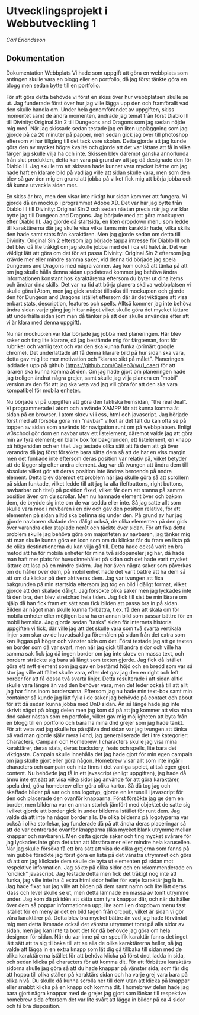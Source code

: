 # Utvecklingsprojekt i Webbutveckling 1
*Carl Erlandsson*

## Dokumentation
Dokumentation Webbplats
Vi hade som uppgift att göra en webbplats som antingen skulle vara en blogg eller en portfolio, då jag först tänkte göra en blogg men sedan bytte till en portfolio.

För att göra detta behövde vi först en skiss över hur webbplatsen skulle se ut. Jag funderade först över hur jag ville lägga upp den och framförallt vad den skulle handla om. Under hela genomförandet av uppgiften, skiss momentet samt de andra momenten, ändrade jag temat från först Diablo III till Divinity: Original Sin 2 till Dungeons and Dragons som jag sedan nöjde mig med. När jag skissade sedan testade jag en liten uppläggning som jag gjorde på ca 20 minuter på papper, men sedan gick jag över till photoshop eftersom vi har tillgång till det tack vare skolan. Detta gjorde att jag kunde göra den av mycket högre kvalité och gjorde att det var lättare att få in vilka färger jag skulle vilja ha och inte. Skissen blev däremot ganska annorlunda från slut produkten, detta kan vara på grund av att jag då designade den för Diablo III. Jag skulle tro att skissen hade kunnat vara mycket bättre om jag hade haft en klarare bild på vad jag ville att sidan skulle vara, men som den blev så gav den mig en grund att jobba på vilket fick mig att börja jobba och då kunna utveckla sidan mer.

En skiss är bra, men den visar inte riktigt hur sidan kommer att fungera. Vi gjorde då en mockup i programmet Adobe XD. Det var här jag bytte från Diablo III till Divinity: Original Sin 2 och sedan nästan precis när jag var klar bytte jag till Dungeon and Dragons. Jag började med att göra mockup:en efter Diablo III. Jag gjorde då startsida, en liten dropdown menu som ledde till karaktärerna där jag skulle visa vilka Items min karaktär hade, vilka skills den hade samt stats från karaktären. Men jag gjorde sedan om detta till Divinity: Original Sin 2 eftersom jag började tappa intresse för Diablo III och det blev då lite tråkigt om jag skulle jobba med det i ca ett halvt år. Det var väldigt lätt att göra om det för att passa Divinity: Original Sin 2 eftersom jag krävde mer eller mindre samma saker, vid denna tid började jag spela Dungeons and Dragons med några vänner. Jag kom också att tänka på att om jag skulle hålla denna sidan uppdaterad kommer jag behöva ändra informationen konstant hos karaktärerna eftersom du byter ut dina items och ändrar dina skills. Det var nu tid att börja planera skälva webbplatsen vi skulle göra i Atom, men jag gick snabbt tillbaka till mockup:en och gjorde den för Dungeon and Dragons istället eftersom där är det viktigare att visa enbart stats, description, features och spells. Alltså kommer jag inte behöva ändra sidan varje gång jag hittar något vilket skulle göra det mycket lättare att underhålla sidan (om man då tänker på att den skulle användas efter att vi är klara med denna uppgift). 

Nu när mockup:en var klar började jag jobba med planeringen. Här blev saker och ting lite klarare, då jag bestämde mig för färgteman, font för rubriker och vanlig text och var den ska kunna funka (primärt google chrome). Det underlättade att få denna klarare bild på hur sidan ska vara, detta gav mig lite mer motivation och ”klarare sikt på målet”. Planeringen laddades upp på github (https://github.com/Callep3/wu1_caer) för att läraren ska kunna komma åt den. Om jag hade gjort om planeringen hade jag troligen ändrat några grejer, samt skulle jag vilja planera en ”mobil” version av den för att jag ska veta vad jag vill göra för att den ska vara kompatibel för mobila enheter.


Nu började vi på uppgiften att göra den faktiska hemsidan, ”the real deal”. Vi programmerade i atom och använde XAMPP för att kunna komma åt sidan på en browser. I atom skrev vi i css, html och javascript. Jag började först med att försöka göra min ”navbar” vilket är det fält du kan ofta se på toppen av sidan som används för navigation runt om på webbplatsen. Enligt w3school gör dom en navbar utav ett listelement, däremot valde jag att göra min av fyra element; en blank box för bakgrunden, ett listelement, en knapp på högersidan och en titel. Jag testade olika sätt att få dem att gå över varandra då jag först försökte bara sätta dem så att de har en viss margin men det funkade inte eftersom deras position var relativ på, vilket betyder att de lägger sig efter andra element. Jag var då tvungen att ändra dem till absolute vilket gör att deras position inte ändras beroende på andra element. Detta blev däremot ett problem när jag skulle göra så att scrollern på sidan funkade, vilket ledde till att jag la alla (leftbuttons, right buttons, navbarbar och titel) på position fixed, vilket får dem att stanna på samma position även om du scrollar. Men nu hamnade element över och bakom dem, de brydde sig inte om de var sedda eller inte. Så jag satte allt som skulle vara med i navbaren i en div och gav den position relative, för att elementen på sidan alltid ska befinna sig under den. På grund av hur jag gjorde navbaren skalade den dåligt också, de olika elementen på den gick över varandra eller staplade neråt och täckte över sidan. För att fixa detta problem skulle jag behöva göra om majoriteten av navbaren, jag tänker mig att man skulle kunna göra en icon som om du klickar får du fram en lista på de olika destinationerna du kan vilja gå till. Detta hade också varit en bra metod att ha för mobila enheter för mina två sidopaneler jag har, då hade man haft mer plats för huvudinnehållet på sidan och det hade varit mycket lättare att läsa på en mindre skärm. Jag har även några saker som påverkas om du håller över dem, på mobil enhet hade det varit bättre att ha dem så att om du klickar på dem aktiveras dem. Jag var tvungen att fixa bakgrunden på min startsida eftersom jag tog en bild i dåligt format, vilket gjorde att den skalade dåligt. Jag försökte olika saker men jag lyckades inte få den bra, den blev stretchad hela tiden. Jag fick till sist be min lärare om hjälp då han fick fram ett sätt som fick bilden att passa bra in på sidan. Bilden är något man skulle kunna förbättra, t.ex. få den att skala om för mobila enheter eller möjligen bara ha en annan bild som passar bättre för en mobil hemsida. Jag gjorde sedan ”tasks” sidan för internets historia uppgiften vi fick, där ville jag att det skulle vara som två svarta vertikala linjer som skar av de huvudsakliga föremålen på sidan från det extra som kan läggas på höger och vänster sida om det. Först testade jag att ge texten en border som då var svart, men när jag gick till andra sidor och ville ha samma sak fick jag då ingen border om jag inte skrev en massa text, och bordern sträckte sig bara så långt som texten gjorde. Jag fick då istället göra ett nytt element som jag gav en bestämd höjd och en bredd som var så stor jag ville att fältet skulle vara, efter det gav jag den en right och left border för att få dessa två svarta linjer. Detta resulterade i att sidan alltid skulle vara längre än vad den behöver vara, men det leder också till att allt jag har finns inom bordersarna. Eftersom jag nu hade min text-box samt min container så kunde jag lätt fylla i de saker jag behövde på contact och about för att då sedan kunna jobba med DnD sidan. Än så länge hade jag inte skrivit något på blogg delen men jag kom då på att jag kommer att visa mina dnd saker nästan som en portfolio, vilket gav mig möjligheten att byta från en blogg till en portfolio och bara ha mina dnd grejer som jag hade tänkt. För att veta vad jag skulle ha på själva dnd sidan var jag tvungen att tänka på vad man gjorde själv mera i dnd, jag generaliserade det i tre kategorier: Characters, Campain och Homebrew. I characters skulle jag visa mina karaktärer, deras stats, deras backstory, feats och spells, lite bara det viktigaste. Campain skulle innehålla det jag hade gjort för min egen campain om jag skulle gjort eller göra någon. Homebrew visar allt som inte ingår i characters och campain och inte finns i det vanliga spelet, alltså egen gjort content. Nu behövde jag få in ett javascript (enligt uppgiften), jag hade då ännu inte ett sätt att visa vilka sidor jag använde för att göra karaktärer, spela dnd, göra homebrew eller göra olika kartor. Så då tog jag och skaffade bilder på var och ens logotyp, gjorde en karusell i javascript för den och placerade den ovanför knapparna. Först försökte jag ge dem en border, men bilderna var en annan storlek jämfört med objektet de satte sig i vilket gjorde att border gick in under bilderna istället för runt dem. Jag valde då att inte ha någon border alls. De olika bilderna på logotyperna var också i olika storlekar, jag funderade då på att ändra deras placeringar så att de var centrerade ovanför knapparna (lika mycket blank utrymme mellan knappar och navbaren). Men detta gjorde saker och ting mycket svårare för jag lyckades inte göra det utan att förstöra mer eller mindre hela karusellen. När jag skulle försöka få ett bra sätt att visa de olika grejerna som fanns på min gubbe försökte jag först göra en lista på det vänstra utrymmet och göra så att om jag klickade dem skulle de byta ut elementen på sidan mot respektive information. Jag sökte på olika sidor och en rekommenderade en ”onclick” javascript. Jag testade detta men fick det tråkigt nog inte att funka, jag ville inte ha 4 extra html sidor heller för varje karaktär jag la in. Jag hade fixat hur jag ville att bilden på dem samt namn och lite lätt deras klass och level skulle se ut, men detta lämnade en massa av tomt utrymme under. Jag kom då på idén att sätta som fyra knappar där, och när du håller över dem så poppar informationen upp, lite som i en dropdown menu fast istället för en meny är det en bild tagen från orcpub, vilket är sidan vi gör våra karaktärer på. Detta blev bra mycket bättre än vad jag hade förväntat mig men detta lämnade också det vänstra utrymmet tomt på alla sidor av sidan, men jag kan inte ta bort det för då behövde jag göra om hela designen för sidan. När du var inne på en specifik karaktär fanns det inget lätt sätt att ta sig tillbaka till att se alla de olika karaktärerna heller, så jag valde att lägga in en extra knapp som lät dig gå tillbaka till sidan med de olika karaktärerna istället för att behöva klicka på först dnd, ladda in sida, och sedan klicka på characters för att komma dit. För att förbättra karaktärs sidorna skulle jag göra så att du hade knappar på vänster sida, som får dig att hoppa till olika ställen på karaktärs sidan och ha varje grej vara bara på olika nivå. Du skulle då kunna scrolla ner till dem utan att klicka på knappar eller snabbt klicka på en knapp och komma dit. I homebrew delen hade jag bara gjort några knappar med de grejer jag gjort som länkar till respektive homebrew sida eftersom det var lite svårt att lägga in bilder på ca 4 sidor och få bra disposition.
